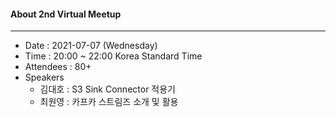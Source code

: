#### About 2nd Virtual Meetup
---
* Date : 2021-07-07 (Wednesday)
* Time : 20:00 ~ 22:00 Korea Standard Time
* Attendees : 80+
* Speakers
    * 김대호 : S3 Sink Connector 적용기
    * 최원영 : 카프카 스트림즈 소개 및 활용
